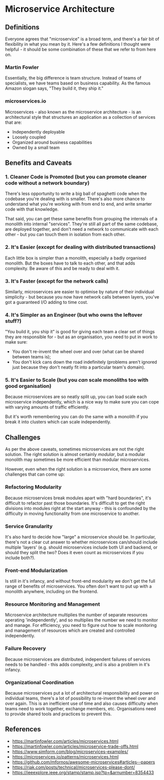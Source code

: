 # Microservice Architecture

## Definitions

Everyone agrees that "microservice" is a broad term, and there's a fair bit of flexibility in what you mean by it. Here's a few definitions I thought were helpful - it should be some combination of these that we refer to from here on.

### Martin Fowler

Essentially, the big difference is team structure. Instead of teams of specialists, we have teams based on business capability. As the famous Amazon slogan says, "They build it, they ship it."

### microservices.io

Microservices - also known as the microservice architecture - is an architectural style that structures an application as a collection of services that are:

- Independently deployable
- Loosely coupled
- Organized around business capabilities
- Owned by a small team

## Benefits and Caveats

### 1. Cleaner Code is Promoted (but you can promote cleaner code without a network boundary)

There's less opportunity to write a big ball of spaghetti code when the codebase you're dealing with is smaller. There's also more chance to understand what you're working with from end to end, and write smarter code with that knowledge.

That said, you can get these same benefits from grouping the internals of a monolith into internal "services". They're still all part of the same codebase, are deployed together, and don't need a network to communicate with each other - but you can touch them in isolation from each other.

### 2. It's Easier (except for dealing with distributed transactions)

Each little box is simpler than a monolith, especially a badly organised monolith. But the boxes have to talk to each other, and that adds complexity. Be aware of this and be ready to deal with it.

### 3. It's Faster (except for the network calls)

Similarly, microservices are easier to optimise by nature of their individual simplicity - but because you now have network calls between layers, you've got a guaranteed I/O adding to time cost.

### 4. It's Simpler as an Engineer (but who owns the leftover stuff?)

"You build it, you ship it" is good for giving each team a clear set of things they are responsible for - but as an organisation, you need to put in work to make sure:
- You don't re-invent the wheel over and over (what can be shared between teams is);
- You don't kick cans down the road indefinitely (problems aren't ignored just because they don't neatly fit into a particular team's domain).

### 5. It's Easier to Scale (but you _can_ scale monoliths too with good organisation)

Because microservices are so neatly split up, you can load scale each microservice independently, which is a nice way to make sure you can cope with varying amounts of traffic efficiently.

But it's worth remembering you can do the same with a monolith if you break it into clusters which can scale independently.

## Challenges

As per the above caveats, sometimes microservices are not the right solution. The right solution is almost certainly _modular_, but a modular monolith may sometimes be more efficient than modular microservices.

However, even when the right solution is a microservice, there are some challenges that can come up:

### Refactoring Modularity

Because microservices break modules apart with "hard boundaries", it's difficult to refactor past those boundaries. It's difficult to get the right divisions into modules right at the start anyway - this is confounded by the difficulty in moving functionality from one microservice to another.

### Service Granularity

It's also hard to decide how "large" a microservice should be. In particular, there's not a clear cut answer to whether microservices can/should include multiple 'layers' (e.g. should microservices include both UI and backend, or should they split the two? Does it even count as microservices if you include both?).

### Front-end Modularization

Is still in it's infancy, and without front-end modularity we don't get the full range of benefits of microservices. You often don't want to put up with a monolith anywhere, including on the frontend.

### Resource Monitoring and Management

Microservice architecture multiplies the number of separate resources operating 'independently', and so multiplies the number we need to monitor and manage. For efficiency, you need to figure out how to scale monitoring and management of resources which are created and controlled independently.

### Failure Recovery

Because microservices are distributed, independent failures of services needs to be handled - this adds complexity, and is also a problem in it's infancy.

### Organizational Coordination

Because microservices put a lot of architectural responsibility and power on individual teams, there's a lot of possibility to re-invent the wheel over and over again. This is an inefficient use of time and also causes difficulty when teams need to work together, exchange members, etc. Organisations need to provide shared tools and practices to prevent this.

## References

- https://martinfowler.com/articles/microservices.html
- https://martinfowler.com/articles/microservice-trade-offs.html
- https://www.simform.com/blog/microservices-examples/
- https://microservices.io/patterns/microservices.html
- https://github.com/mfornos/awesome-microservices#articles--papers
- https://riak.com/posts/technical/microservices-please-dont/
- https://ieeexplore.ieee.org/stamp/stamp.jsp?tp=&arnumber=8354433
